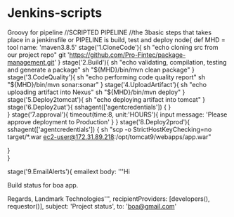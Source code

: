 # Jenkins-scripts
Groovy for pipeline
//SCRIPTED PIPELINE
//the 3basic steps that takes place in a jenkinsfile or PIPELINE is build, test and deploy
node{
    def MHD = tool name: 'maven3.8.5'
    stage('1.CloneCode'){
        sh "echo cloning src from our project repo"
        git 'https://github.com/Pro-Fintec/package-management.git'
    }
    stage('2.Build'){
        sh "echo validating, compilation, testing and generate a package"
        sh "${MHD}/bin/mvn clean package"
    }
    stage('3.CodeQuality'){
        sh "echo performing code quality report"
        sh "${MHD}/bin/mvn sonar:sonar"
    }
    stage('4.UploadArtifact'){
        sh "echo uploading artifact into Nexus"
        sh "${MHD}/bin/mvn deploy"
    }
    stage('5.Deploy2tomcat'){
        sh "echo deploying artifact into tomcat"
        }
      stage('6.Deploy2uat'){
        sshagent(['agentcredentials']) {
}  
      }
     stage('7.approval'){
      timeout(time:8, unit:'HOURS'){
        input message: 'Please approve deployment to Production'
      }
     }
   stage('8.Deploy2prod'){
        sshagent(['agentcredentials']) {
        sh "scp -o StrictHostKeyChecking=no target/*.war ec2-user@172.31.89.218:/opt/tomcat9/webapps/app.war"
        
}      
      }

  stage('9.EmailAlerts'){
    emailext body: '''Hi

Build status for boa app.

Regards,
Landmark Technologies''', recipientProviders: [developers(), requestor()], subject: 'Project status', to: 'boa@gmail.com'
   
